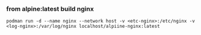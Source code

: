 ### from alpine:latest build nginx


```shell
podman run -d --name nginx --network host -v <etc-nginx>:/etc/nginx -v <log-nginx>:/var/log/nginx localhost/alpiine-nginx:latest
```

